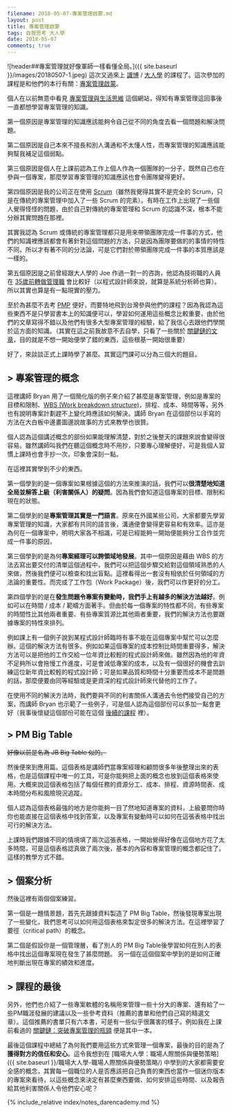 ```yaml
---
filename: 2018-05-07-專案管理啟蒙.md
layout: post
title: 專案管理啟蒙
tags: 自我思考 大人學
date: 2018-05-07
comments: true
---
```


![header##專案管理就好像軍師一樣看懂全局。]({{ site.baseurl }}/images/20180507-1.jpeg)
這次又過來上 [識博](https://www.ftpm.com.tw) / [大人學](https://www.darencademy.com) 的課程了。這次參加的課程是和他們的本行有關：[專案管理啟蒙](https://www.projectup.net/activity/view/id/15542)。

個人在以前無意中看見 [專案管理與生活思維](https://www.projectup.net) 這個網站，得知有專案管理這回事後一直都想學習專案管理的知識。

第一個原因是專案管理的知識應該能夠令自己從不同的角度去看一個問題和解決問題。

第二個原因是自己本來不擅長和別人溝通和不太懂人性，而專案管理的知識應該能夠幫我補足這個弱點。

第三個原因是個人在上課前認為工作上個人作為一個團隊的一分子，既然自己也在參與一個專案，那麼學習專案管理的知識應該也會令團隊變得更好。

第四個原因是我的公司正在使用 [Scrum](https://www.scrum.org/resources/what-is-scrum)（雖然我覺得其實不是完全的 Scrum，只是在傳統的專案管理中加入了一些 Scrum 的完素）。有時在工作上出現了一些個人覺得怪怪的問題，由於自己對傳統的專案管理和 Scrum 的認識不深，根本不能分辦其實問題在那裡。

其實我認為 Scrum 或傳統的專案管理都只是用來帶領團隊完成一件事的方式，他們的知識裡應該都會有著針對這個問題的方法，只是因為團隊要做的的事情的特性不同，所以才有著不同的分法論，可是它們對於帶領團隊完成一件事的本質應該是一樣的。

第五個原因是之前曾經跟大人學的 Joe 作過一對一的咨詢，他認為技術職的人員在 [35歲前轉做管理職](https://www.darencademy.com/article/view/id/6256) 會比較好（以程式設計師來說，就算是系統分析師也算）。所以其實也算是有一點現實的壓力。

至於為甚麼不去考 [PMP](https://www.pmi.org/certifications/types/project-management-pmp) 便好，而要特地飛到台灣參與他們的課程？因為我認為這些東西不是只學習書本上的知識便可以，學習如何運用這些概念比較重要，由於他們的文章寫得不錯以及他們有很多大型專案管理的經驗，給了我信心去跟他們學關於這方面的知識。（其實在這之前我故意不去自學，只看了一些關於 [關鍵鏈的文章](https://www.projectup.net/article/view/id/3748)，目的就是不想一開始便學了錯的東西，這些根基一開始很重要）

好了，來談談正式上課時學了甚麼。其實這門課可以分為三個大的題目。

## > 專案管理的概念
這裡講師 Bryan 用了一個簡化版的例子來介紹了甚麼是專案管理，例如是專案的目標和限制、[WBS (Work breakdown structure)](https://www.projectup.net/article/view/id/302)，排程、成本、時間等等，另外也有說明專案計劃趕不上變化時應該如何解決。講師 Bryan 在這個部份以手寫的方法在大白板中邊畫圖邊說故事的方式來教學也很贊。

個人認為這個講述概念的部份如果能理解清楚，對於之後整天的課題來說會變得很容易。雖然講師叫我們在聽這個概念時不用抄，只要專心理解便好，可是我個人習慣上課時也會手抄一次，印象會深刻一點。

在這裡其實學到不少的東西。

第一個學到的是一個專案如果根據這個的方法來推演的話，我們可以**很清楚地知道全局並解答上級（利害關係人）的疑問**。因為我們會知道這個專案的目標、限制和現在的狀態。

第二個學到的是**專案管理其實是一門語言**。原來在外國某些公司，大家都要先學習專案管理的知識，大家都有共同的語言後，溝通便會變得更容易和有效率。這亦是為何在一個專案中，明明大家各不相識，可是已經能夠一開始便能夠分工合作並完成一件事的原因，

第三個學到的是為何**專案經理可以誇領域地發展**。其中一個原因是藉由 WBS 的方法去寫出要交付的清單這個過程中，我們可以把這個步驟交給對這個領域熟悉的人來做，然後我們便可以檢查和找出盲點。這裡看得出一套沒有相依於任何領域的方法論的重要性。而完成了工作包（Work Package）後，我們可以作更好的分工。

第四個學到的是在**發生問題令專案有變動時，我們手上有越多的解決方法越好**。例如可以在時間 / 成本 / 範疇方面著手。但由於每一個專案的特性都不同，有些專案的時間性比其他兩者重要、有些專案質源比其他兩者重要，我們的解決方法也要跟據專案的特性來排列。

例如課上有一個例子說到某程式設計師臨時有事不能在這個專案中幫忙可以怎麼辦。這個的解決方法有很多。例如如果這個專案的成本控制比時間重要得多，解決方法可以是把他的工作交給一位年資比較輕的程式設計師來做。雖然因為他的年資不足夠所以會拖慢工作進度，可是會減低專案的成本，以及有一個很好的機會去訓練這位新年資比較輕的程式設計師；可是如果品質和時間十分重要而成本不是問題的話，那麼便要由同等經驗或是更資深的程式設計師來代替他的工作了。

在使用不同的解決方法時，我們要與不同的利害關係人溝通去令他們接受自己的方案，而講師 Bryan 也示範了一些例子，可是個人認為這個部份可以多加一點會更好（我事後懷疑這個部份可能在這個 [後續的課程](https://www.projectup.net/activity/view/id/3880) 裡）。

## > PM Big Table
~~好像以前是名為 JB Big Table 似的。~~

然後便來到應用篇。這個表格是講師們當專案經理和顧問很多年後整理出來的表格，也是這個課程中唯一的工具，可是你能夠把上面的概念也放到這個表格來使用。大概來說這個表格包括了每個任務的資源分工、成本、排程、資源時間表、成本時間分布和風險現況追蹤。

個人認為這個表格最強的地方是你能夠一目了然地知道專案的資料，上級要問你時你也能直接在這個表格中找到答案，以及專案有變動時可以如何在這張表格中找出可行的解決方法。

上課時我們跟據不同的情境填了兩次這張表格，一開始覺得好像在這個地方花了太多時間，可是這個表格認真做了兩次後，基本的內容和專案管理的概念都記住了。這樣的教學方式不錯。

## > 個案分析
然後這裡有兩個個案練習。

第一個是一題情景題，首先先跟據資料製造了 PM Big Table，然後發現專案出現了一些變化，我們思考可以如何用這個表格來製定很多的解決方法。在這裡學習了要徑（critical path）的概念。

第二個是假設你是一個管理層，看了別人的 PM Big Table後學習如何在別人的表格中找出這個專案現在發生了甚麼問題。
另一個在這個個案中學到的是如何正確地判斷出現在專案的績效和進度。

## > 課程的最後
另外，他們也介紹了一些專案軟體的名稱用來管理一些十分大的專案、還有給了一些PM職涯發展的建議以及一些參考資料（推薦的書單和他們自己寫的精選文章）。這個推薦的書單只有六本書，可是有一些似乎很厲害的樣子。例如我在上課前看過的 [關鍵鏈：突破專案管理的瓶頸](http://www.books.com.tw/products/0010196021) 便是其中一本。

最後這個課程中總結了為何我們要用這些方式來管理一個專案，最後的目的是為了**獲得對方的信任和安心**。這令我想到在 [職場大人學：職場人際關係與優勢策略]({{ site.baseurl }}/職場大人學-職場人際關係與優勢策略/) 中學到的大家都需要安全感的概念，其實每一個職位的人是否應該把自己負責的東西也當作一個迷你版本的專案來看待，以這些概念來決定有甚麼東西要做、如何安排這些時間、以及報告給其他利害關係人令他們安心呢？

{% include_relative index/notes_darencademy.md %}